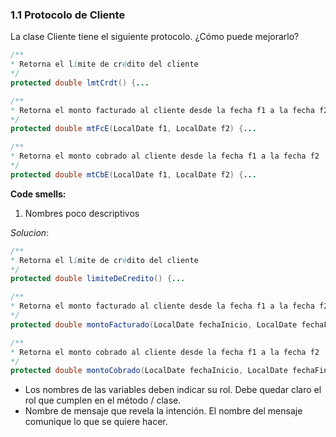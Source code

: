 ### 1.1 Protocolo de Cliente
La clase Cliente tiene el siguiente protocolo. ¿Cómo puede mejorarlo? 

```java
/** 
* Retorna el límite de crédito del cliente
*/
protected double lmtCrdt() {...

/** 
* Retorna el monto facturado al cliente desde la fecha f1 a la fecha f2
*/
protected double mtFcE(LocalDate f1, LocalDate f2) {...

/** 
* Retorna el monto cobrado al cliente desde la fecha f1 a la fecha f2
*/
protected double mtCbE(LocalDate f1, LocalDate f2) {...
```

**Code smells:** 
1. Nombres poco descriptivos

*Solucion*: 
```java
/** 
* Retorna el límite de crédito del cliente
*/
protected double limiteDeCredito() {...

/** 
* Retorna el monto facturado al cliente desde la fecha f1 a la fecha f2
*/
protected double montoFacturado(LocalDate fechaInicio, LocalDate fechaFin) {...

/** 
* Retorna el monto cobrado al cliente desde la fecha f1 a la fecha f2
*/
protected double montoCobrado(LocalDate fechaInicio, LocalDate fechaFin) {...
```

- Los nombres de las variables deben indicar su rol. Debe quedar claro el rol que cumplen en el método / clase.
- Nombre de mensaje que revela la intención. El nombre del mensaje comunique lo que se quiere hacer.